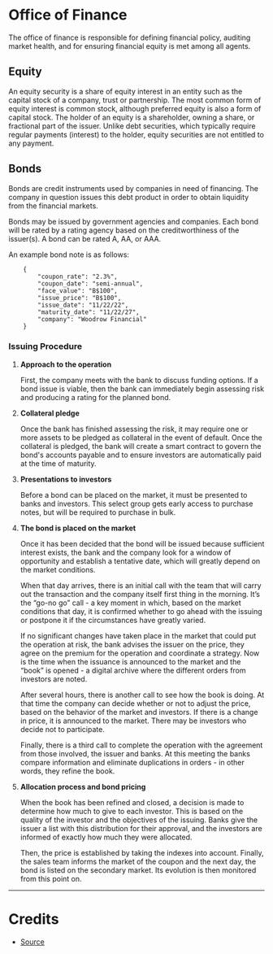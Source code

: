# Office of Finance
The office of finance is responsible for defining financial policy, auditing market health, and for ensuring financial equity is met among all agents.

## Equity
An equity security is a share of equity interest in an entity such as the capital stock of a company, trust or partnership. The most common form of equity interest is common stock, although preferred equity is also a form of capital stock. The holder of an equity is a shareholder, owning a share, or fractional part of the issuer. Unlike debt securities, which typically require regular payments (interest) to the holder, equity securities are not entitled to any payment.

## Bonds
Bonds are credit instruments used by companies in need of financing. The company in question issues this debt product in order to obtain liquidity from the financial markets.

Bonds may be issued by government agencies and companies. Each bond will be rated by a rating agency based on the creditworthiness of the issuer(s). A bond can be rated A, AA, or AAA.

An example bond note is as follows:
```
    {
        "coupon_rate": "2.3%",
        "coupon_date": "semi-annual",
        "face_value": "B$100",
        "issue_price": "B$100",
        "issue_date": "11/22/22",
        "maturity_date": "11/22/27",
        "company": "Woodrow Financial"
    }
```


### Issuing Procedure
1. **Approach to the operation**
   
    First, the company meets with the bank to discuss funding options. If a bond issue is viable, then the bank can immediately begin assessing risk and producing a rating for the planned bond.  

2. **Collateral pledge**
   
   Once the bank has finished assessing the risk, it may require one or more assets to be pledged as collateral in the event of default. Once the collateral is pledged, the bank will create a smart contract to govern the bond's accounts payable and to ensure investors are automatically paid at the time of maturity.

3. **Presentations to investors**
   
    Before a bond can be placed on the market, it must be presented to banks and investors. This select group gets early access to purchase notes, but will be required to purchase in bulk.

4. **The bond is placed on the market**
   
    Once it has been decided that the bond will be issued because sufficient interest exists, the bank and the company look for a window of opportunity and establish a tentative date, which will greatly depend on the market conditions.

    When that day arrives, there is an initial call with the team that will carry out the transaction and the company itself first thing in the morning. It’s the “go-no go” call - a key moment in which, based on the market conditions that day, it is confirmed whether to go ahead with the issuing or postpone it if the circumstances have greatly varied.

    If no significant changes have taken place in the market that could put the operation at risk, the bank advises the issuer on the price, they agree on the premium for the operation and coordinate a strategy. Now is the time when the issuance is announced to the market and the “book” is opened - a digital archive where the different orders from investors are noted.

    After several hours, there is another call to see how the book is doing. At that time the company can decide whether or not to adjust the price, based on the behavior of the market and investors. If there is a change in price, it is announced to the market. There may be investors who decide not to participate.

    Finally, there is a third call to complete the operation with the agreement from those involved, the issuer and banks. At this meeting the banks compare information and eliminate duplications in orders - in other words, they refine the book.

5. **Allocation process and bond pricing**
   
    When the book has been refined and closed, a decision is made to determine how much to give to each investor. This is based on the quality of the investor and the objectives of the issuing. Banks give the issuer a list with this distribution for their approval, and the investors are informed of exactly how much they were allocated.

    Then, the price is established by taking the indexes into account. Finally, the sales team informs the market of the coupon and the next day, the bond is listed on the secondary market. Its evolution is then monitored from this point on.

---

# Credits
- [Source](https://www.bbva.com/en/step-by-step-guide-to-issuing-a-bond/)